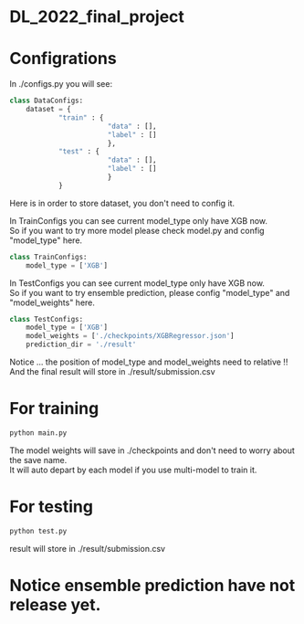 # DL_2022_final_project

# Configrations
In ./configs.py you will see:
``` python 
class DataConfigs:
    dataset = {
            "train" : {
                        "data" : [],
                        "label" : []
                        },
            "test" : {
                        "data" : [],
                        "label" : []
                        }
            }
```
Here is in order to store dataset, you don't need to config it. </br>

In TrainConfigs you can see current model_type only have XGB now. </br>
So if you want to try more model please check model.py and config "model_type" here.
``` python 
class TrainConfigs:
    model_type = ['XGB']
```
In TestConfigs you can see current model_type only have XGB now. </br>
So if you want to try ensemble prediction, please config 
"model_type" and "model_weights" here. </br>

``` python 
class TestConfigs:
    model_type = ['XGB']
    model_weights = ['./checkpoints/XGBRegressor.json']
    prediction_dir = './result'
```
Notice ... the position of model_type and model_weights need to relative !! </br>
And the final result will store in ./result/submission.csv

# For training 
``` python 
python main.py

```
The model weights will save in ./checkpoints and don't need to worry about the save name. </br> 
It will auto depart by each model if you use multi-model to train it.

# For testing
``` python
python test.py

```
result will store in ./result/submission.csv </br>

# Notice ensemble prediction have not release yet.
